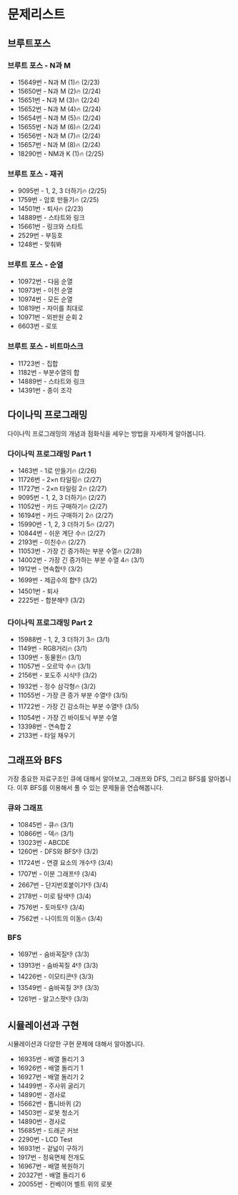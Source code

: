 # 문제리스트

## 브루트포스

### 브루트 포스 - N과 M
- 15649번 - N과 M (1)🔥 (2/23)
- 15650번 - N과 M (2)🔥 (2/24)
- 15651번 - N과 M (3)🔥 (2/24)
- 15652번 - N과 M (4)🔥 (2/24)
- 15654번 - N과 M (5)🔥 (2/24)
- 15655번 - N과 M (6)🔥 (2/24)
- 15656번 - N과 M (7)🔥 (2/24)
- 15657번 - N과 M (8)🔥 (2/24)
- 18290번 - NM과 K (1)🔥 (2/25)

### 브루트 포스 - 재귀
- 9095번 - 1, 2, 3 더하기🔥 (2/25)
- 1759번 - 암호 만들기🔥 (2/25)
- 14501번 - 퇴사🔥 (2/23)
- 14889번 - 스타트와 링크
- 15661번 - 링크와 스타트
- 2529번 - 부등호
- 1248번 - 맞춰봐
### 브루트 포스 - 순열
- 10972번 - 다음 순열
- 10973번 - 이전 순열
- 10974번 - 모든 순열
- 10819번 - 차이를 최대로
- 10971번 - 외판원 순회 2
- 6603번 - 로또
### 브루트 포스 - 비트마스크
- 11723번 - 집합
- 1182번 - 부분수열의 합
- 14889번 - 스타트와 링크
- 14391번 - 종이 조각


## 다이나믹 프로그래밍
다이나믹 프로그래밍의 개념과 점화식을 세우는 방법을 자세하게 알아봅니다.

### 다이나믹 프로그래밍 Part 1
- 1463번 - 1로 만들기🔥 (2/26)
- 11726번 - 2×n 타일링🔥 (2/27)
- 11727번 - 2×n 타일링 2🔥 (2/27)
- 9095번 - 1, 2, 3 더하기🔥 (2/27)
- 11052번 - 카드 구매하기🔥 (2/27)
- 16194번 - 카드 구매하기 2🔥 (2/27)
- 15990번 - 1, 2, 3 더하기 5🔥 (2/27)
- 10844번 - 쉬운 계단 수🔥 (2/27)
- 2193번 - 이친수🔥 (2/27)
- 11053번 - 가장 긴 증가하는 부분 수열🔥 (2/28)
- 14002번 - 가장 긴 증가하는 부분 수열 4🔥 (3/1)
- 1912번 - 연속합👎 (3/2)
- 1699번 - 제곱수의 합👎 (3/2)
- 14501번 - 퇴사
- 2225번 - 합분해👎 (3/2)

### 다이나믹 프로그래밍 Part 2
- 15988번 - 1, 2, 3 더하기 3🔥 (3/1)
- 1149번 - RGB거리🔥 (3/1)
- 1309번 - 동물원🔥 (3/1)
- 11057번 - 오르막 수🔥 (3/1)
- 2156번 - 포도주 시식👎 (3/2)
- 1932번 - 정수 삼각형🔥 (3/2)
- 11055번 - 가장 큰 증가 부분 수열👎 (3/5)
- 11722번 - 가장 긴 감소하는 부분 수열👎 (3/5)
- 11054번 - 가장 긴 바이토닉 부분 수열
- 13398번 - 연속합 2
- 2133번 - 타일 채우기


## 그래프와 BFS
가장 중요한 자료구조인 큐에 대해서 알아보고, 그래프와 DFS, 그리고 BFS를 알아봅니다. 이후 BFS를 이용해서 풀 수 있는 문제들을 연습해봅니다.

### 큐와 그래프
- 10845번 - 큐🔥 (3/1)
- 10866번 - 덱🔥 (3/1)
- 13023번 - ABCDE
- 1260번 - DFS와 BFS👎 (3/2)
- 11724번 - 연결 요소의 개수👎 (3/4)
- 1707번 - 이분 그래프👎 (3/4)
- 2667번 - 단지번호붙이기👎 (3/4)
- 2178번 - 미로 탐색👎 (3/4)
- 7576번 - 토마토👎 (3/4)
- 7562번 - 나이트의 이동🔥 (3/4)

### BFS
- 1697번 - 숨바꼭질👎 (3/3)
- 13913번 - 숨바꼭질 4👎 (3/3)
- 14226번 - 이모티콘👎 (3/3)
- 13549번 - 숨바꼭질 3👎 (3/3)
- 1261번 - 알고스팟👎 (3/3)


## 시뮬레이션과 구현
시뮬레이션과 다양한 구현 문제에 대해서 알아봅니다.

- 16935번 - 배열 돌리기 3
- 16926번 - 배열 돌리기 1
- 16927번 - 배열 돌리기 2
- 14499번 - 주사위 굴리기
- 14890번 - 경사로
- 15662번 - 톱니바퀴 (2)
- 14503번 - 로봇 청소기
- 14890번 - 경사로
- 15685번 - 드래곤 커브
- 2290번 - LCD Test
- 16931번 - 겉넓이 구하기
- 1917번 - 정육면체 전개도
- 16967번 - 배열 복원하기
- 20327번 - 배열 돌리기 6
- 20055번 - 컨베이어 벨트 위의 로봇
